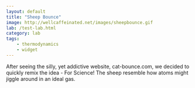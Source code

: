 ```yaml
---
layout: default
title: "Sheep Bounce"
image: http://wellcaffeinated.net/images/sheepbounce.gif
lab: /test-lab.html
category: lab
tags:
    - thermodynamics
    - widget
---
```


After seeing the silly, yet addictive website, cat-bounce.com, we decided to quickly remix the idea - For Science! The sheep resemble how atoms might jiggle around in an ideal gas.
